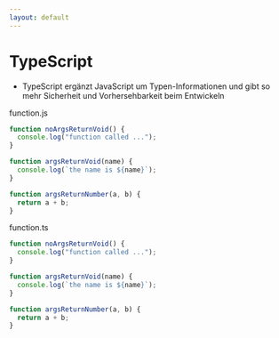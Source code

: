 ```yaml
---
layout: default
---
```


# TypeScript <SubHeading text="Intro"/>

<div class="grid grid-cols-12 gap-6">
<div class="col-span-12">

- TypeScript ergänzt JavaScript um Typen-Informationen und gibt so mehr Sicherheit und Vorhersehbarkeit beim Entwickeln

</div>
<div class="col-span-6">

<Filename>function.js</Filename>

<!-- prettier-ignore-start -->

```js
function noArgsReturnVoid() {
  console.log("function called ...");
}

function argsReturnVoid(name) {
  console.log(`the name is ${name}`);
}

function argsReturnNumber(a, b) {
  return a + b;
}
```

<!-- prettier-ignore-end -->

</div>
<div class="col-span-6">

<Filename>function.ts</Filename>

<!-- prettier-ignore-start -->

```ts twoslash
function noArgsReturnVoid() {
  console.log("function called ...");
}

function argsReturnVoid(name) {
  console.log(`the name is ${name}`);
}

function argsReturnNumber(a, b) {
  return a + b;
}
```

<!-- prettier-ignore-end -->

</div>
</div>

<PageNumber/>
